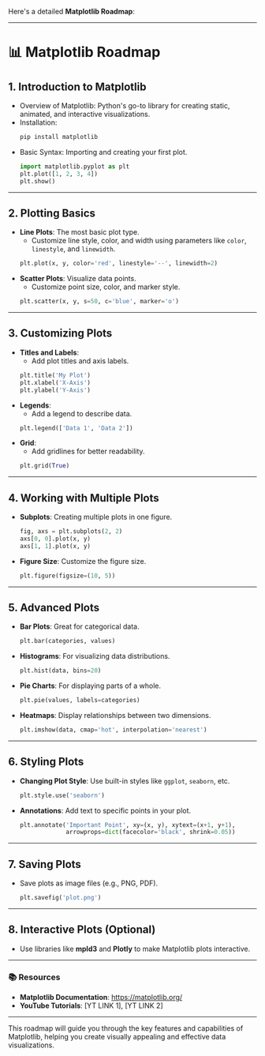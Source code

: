 Here's a detailed **Matplotlib Roadmap**:

---

# 📊 Matplotlib Roadmap

## 1. **Introduction to Matplotlib**
   - Overview of Matplotlib: Python's go-to library for creating static, animated, and interactive visualizations.
   - Installation: 
     ```bash
     pip install matplotlib
     ```
   - Basic Syntax: Importing and creating your first plot.
     ```python
     import matplotlib.pyplot as plt
     plt.plot([1, 2, 3, 4])
     plt.show()
     ```

---

## 2. **Plotting Basics**
   - **Line Plots**: The most basic plot type.
     - Customize line style, color, and width using parameters like `color`, `linestyle`, and `linewidth`.
     ```python
     plt.plot(x, y, color='red', linestyle='--', linewidth=2)
     ```
   - **Scatter Plots**: Visualize data points.
     - Customize point size, color, and marker style.
     ```python
     plt.scatter(x, y, s=50, c='blue', marker='o')
     ```

---

## 3. **Customizing Plots**
   - **Titles and Labels**:
     - Add plot titles and axis labels.
     ```python
     plt.title('My Plot')
     plt.xlabel('X-Axis')
     plt.ylabel('Y-Axis')
     ```
   - **Legends**:
     - Add a legend to describe data.
     ```python
     plt.legend(['Data 1', 'Data 2'])
     ```
   - **Grid**:
     - Add gridlines for better readability.
     ```python
     plt.grid(True)
     ```

---

## 4. **Working with Multiple Plots**
   - **Subplots**: Creating multiple plots in one figure.
     ```python
     fig, axs = plt.subplots(2, 2)
     axs[0, 0].plot(x, y)
     axs[1, 1].plot(x, y)
     ```
   - **Figure Size**: Customize the figure size.
     ```python
     plt.figure(figsize=(10, 5))
     ```

---

## 5. **Advanced Plots**
   - **Bar Plots**: Great for categorical data.
     ```python
     plt.bar(categories, values)
     ```
   - **Histograms**: For visualizing data distributions.
     ```python
     plt.hist(data, bins=20)
     ```
   - **Pie Charts**: For displaying parts of a whole.
     ```python
     plt.pie(values, labels=categories)
     ```
   - **Heatmaps**: Display relationships between two dimensions.
     ```python
     plt.imshow(data, cmap='hot', interpolation='nearest')
     ```

---

## 6. **Styling Plots**
   - **Changing Plot Style**: Use built-in styles like `ggplot`, `seaborn`, etc.
     ```python
     plt.style.use('seaborn')
     ```
   - **Annotations**: Add text to specific points in your plot.
     ```python
     plt.annotate('Important Point', xy=(x, y), xytext=(x+1, y+1),
                  arrowprops=dict(facecolor='black', shrink=0.05))
     ```

---

## 7. **Saving Plots**
   - Save plots as image files (e.g., PNG, PDF).
     ```python
     plt.savefig('plot.png')
     ```

---

## 8. **Interactive Plots (Optional)**
   - Use libraries like **mpld3** and **Plotly** to make Matplotlib plots interactive.

---

### 📚 Resources
- **Matplotlib Documentation**: https://matplotlib.org/
- **YouTube Tutorials**: [YT LINK 1], [YT LINK 2]

---

This roadmap will guide you through the key features and capabilities of Matplotlib, helping you create visually appealing and effective data visualizations.
